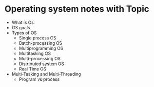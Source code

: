 # Operating system notes with Topic 

- What is Os
- OS goals
- Types of OS
    - Single process OS
    - Batch-processing OS
    - Multiprogramming OS
    - Multitasking OS
    - Multi-processing OS
    - Distributed system OS
    - Real Time OS
- Multi-Tasking and Multi-Threading
    - Program vs process